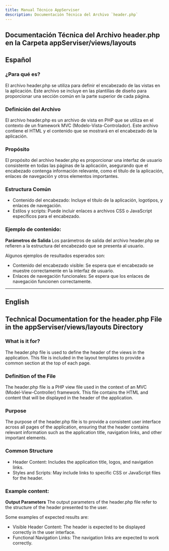 ```yaml
---
title: Manual Técnico AppServiser
description: Documentación Técnica del Archivo `header.php`
---
```


## Documentación Técnica del Archivo header.php en la Carpeta appServiser/views/layouts

## Español

### ¿Para qué es?
El archivo header.php se utiliza para definir el encabezado de las vistas en la aplicación. Este archivo se incluye en las plantillas de diseño para proporcionar una sección común en la parte superior de cada página.

### Definición del Archivo
El archivo header.php es un archivo de vista en PHP que se utiliza en el contexto de un framework MVC (Modelo-Vista-Controlador). Este archivo contiene el HTML y el contenido que se mostrará en el encabezado de la aplicación.

### Propósito
El propósito del archivo header.php es proporcionar una interfaz de usuario consistente en todas las páginas de la aplicación, asegurando que el encabezado contenga información relevante, como el título de la aplicación, enlaces de navegación y otros elementos importantes.

### Estructura Común
- Contenido del encabezado: Incluye el título de la aplicación, logotipos, y enlaces de navegación.
- Estilos y scripts: Puede incluir enlaces a archivos CSS o JavaScript específicos para el encabezado.

### Ejemplo de contenido:
**Parámetros de Salida**
Los parámetros de salida del archivo header.php se refieren a la estructura del encabezado que se presenta al usuario. 

Algunos ejemplos de resultados esperados son:
- Contenido del encabezado visible: Se espera que el encabezado se muestre correctamente en la interfaz de usuario.
- Enlaces de navegación funcionales: Se espera que los enlaces de navegación funcionen correctamente.

---

## English

## Technical Documentation for the header.php File in the appServiser/views/layouts Directory

### What is it for?
The header.php file is used to define the header of the views in the application. This file is included in the layout templates to provide a common section at the top of each page.

### Definition of the File
The header.php file is a PHP view file used in the context of an MVC (Model-View-Controller) framework. This file contains the HTML and content that will be displayed in the header of the application.

### Purpose
The purpose of the header.php file is to provide a consistent user interface across all pages of the application, ensuring that the header contains relevant information such as the application title, navigation links, and other important elements.

### Common Structure
- Header Content: Includes the application title, logos, and navigation links.
- Styles and Scripts: May include links to specific CSS or JavaScript files for the header.

### Example content:
**Output Parameters**
The output parameters of the header.php file refer to the structure of the header presented to the user. 

Some examples of expected results are:
- Visible Header Content: The header is expected to be displayed correctly in the user interface.
- Functional Navigation Links: The navigation links are expected to work correctly.
